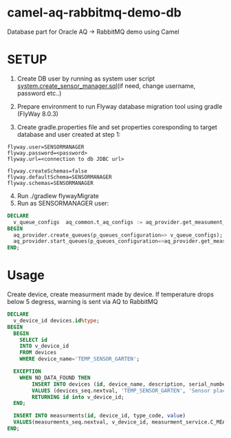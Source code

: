 # camel-aq-rabbitmq-demo-db

Database part for Oracle AQ -> RabbitMQ demo using Camel

# SETUP

1. Create DB user by running as system user script [system.create_sensor_manager.sql](src/main/resources/db/scripts/system.create_sensor_manager.sql)(if need, change username, password etc..)

2. Prepare environment to run Flyway database migration tool using gradle (FlyWay 8.0.3)

3. Create gradle.properties file and set properties coresponding to target database and user created at step 1:

```properties
flyway.user=SENSORMANAGER
flyway.password=<password>
flyway.url=<connection to db JDBC url>

flyway.createSchemas=false
flyway.defaultSchema=SENSORMANAGER
flyway.schemas=SENSORMANAGER

```

4. Run ./gradlew flywayMigrate
5. Run as SENSORMANAGER user:

```sql
DECLARE
  v_queue_configs  aq_common.t_aq_configs := aq_provider.get_measument_aq_configs();
BEGIN
  aq_provider.create_queues(p_queues_configuration=> v_queue_configs);
  aq_provider.start_queues(p_queues_configuration=>aq_provider.get_measument_aq_configs());
END;

```

# Usage

Create device, create measurment made by device.
If temperature drops below 5 degress, warning is sent via AQ to RabbitMQ

```sql
DECLARE
  v_device_id devices.id%type;
BEGIN
  BEGIN
    SELECT id
    INTO v_device_id
    FROM devices
    WHERE device_name='TEMP_SENSOR_GARTEN';

  EXCEPTION
    WHEN NO_DATA_FOUND THEN
        INSERT INTO devices (id, device_name, description, serial_number)
        VALUES (devices_seq.nextval, 'TEMP_SENSOR_GARTEN', 'Sensor placed in garten', 'G123')
        RETURNING id into v_device_id;
  END;

  INSERT INTO measurments(id, device_id, type_code, value)
  VALUES(measurments_seq.nextval, v_device_id, measurment_service.C_MEASURMENT_TYPE_TEMP, -1);
END;
```
